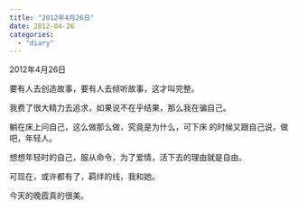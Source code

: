 ```yaml
---
title: "2012年4月26日"
date: 2012-04-26
categories: 
  - "diary"
---
```


2012年4月26日

要有人去创造故事，要有人去倾听故事，这才叫完整。

我费了很大精力去追求，如果说不在乎结果，那么我在骗自己。

躺在床上问自己，这么做那么做，究竟是为什么，可下床 的时候又跟自己说，做吧，年轻人。

想想年轻时的自己，服从命令，为了爱情，活下去的理由就是自由。

可现在，或许都有了，羁绊的线，我和她。

今天的晚霞真的很美。
